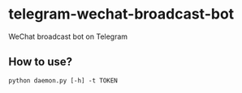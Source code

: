 # telegram-wechat-broadcast-bot
WeChat broadcast bot on Telegram

## How to use?

`python daemon.py [-h] -t TOKEN`
